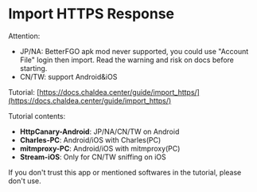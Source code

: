 # Import HTTPS Response

Attention:

- JP/NA: BetterFGO apk mod never supported, you could use "Account File" login then import. Read the warning and risk on docs before starting.
- CN/TW: support Android&iOS

Tutorial: [https://docs.chaldea.center/guide/import_https/](https://docs.chaldea.center/guide/import_https/)

Tutorial contents:

- **HttpCanary-Android**: JP/NA/CN/TW on Android
- **Charles-PC**: Android/iOS with Charles(PC)
- **mitmproxy-PC**: Android/iOS with mitmproxy(PC)
- **Stream-iOS**: Only for CN/TW sniffing on iOS

If you don't trust this app or mentioned softwares in the tutorial, please don't use.
